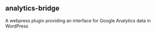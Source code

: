 ## analytics-bridge

A webpress plugin providing an interface for Google Analytics data in WordPress
